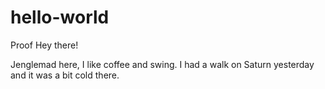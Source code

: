 # hello-world
Proof
Hey there!

Jenglemad here, I like coffee and swing.
I had a walk on Saturn yesterday and it was a bit cold there.
